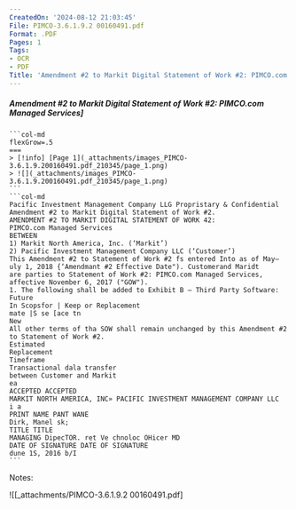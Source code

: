 ```yaml
---
CreatedOn: '2024-08-12 21:03:45'
File: PIMCO-3.6.1.9.2 00160491.pdf
Format: .PDF
Pages: 1
Tags:
- OCR
- PDF
Title: 'Amendment #2 to Markit Digital Statement of Work #2: PIMCO.com Managed Services'
---
```


##### Amendment #2 to Markit Digital Statement of Work #2: PIMCO.com Managed Services]

  
````col
```col-md
flexGrow=.5
===
> [!info] [Page 1](_attachments/images_PIMCO-3.6.1.9.200160491.pdf_210345/page_1.png)
> ![](_attachments/images_PIMCO-3.6.1.9.200160491.pdf_210345/page_1.png)
```  
```col-md
Pacific Investment Management Company LLG Propristary & Confidential
Amendment #2 to Markit Digital Statement of Work #2.  
AMENDMENT #2 TO MARKIT DIGITAL STATEMENT OF WORK 42:
PIMCO.com Managed Services  
BETWEEN  
1) Markit North America, Inc. (‘Markit’)  
2) Pacific Investment Management Company LLC (‘Customer’)  
This Amendment #2 to Statement of Work #2 fs entered Into as of May—uly 1, 2018 {‘Amendmant #2 Effective Date"). Customerand Maridt
are parties to Statement of Work #2: PIMCO.com Managed Services, affective November 6, 2017 ("GOW").  
1. The following shall be added to Exhibit B — Third Party Software:  
Future
In Scopsfor | Keep or Replacement
mate |S se [ace tn  
New  
All other terms of tha SOW shall remain unchanged by this Amendment #2 to Statement of Work #2.  
Estimated
Replacement
Timeframe  
Transactional dala transfer
between Customer and Markit
ea  
ACCEPTED ACCEPTED  
MARKIT NORTH AMERICA, INC» PACIFIC INVESTMENT MANAGEMENT COMPANY LLC
i a  
PRINT NAME PANT WANE
Dirk, Manel sk;
TITLE TITLE
MANAGING DipecTOR. ret Ve chnoloc OHicer MD  
DATE OF SIGNATURE DATE OF SIGNATURE  
dune 1S, 2016 b/I  
```
````
Notes:  


![[_attachments/PIMCO-3.6.1.9.2 00160491.pdf]